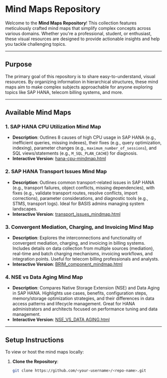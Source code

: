 # Mind Maps Repository

Welcome to the **Mind Maps Repository**! This collection features meticulously crafted mind maps that simplify complex concepts across various domains. Whether you're a professional, student, or enthusiast, these visual resources are designed to provide actionable insights and help you tackle challenging topics.

---

## Purpose

The primary goal of this repository is to share easy-to-understand, visual resources. By organizing information in hierarchical structures, these mind maps aim to make complex subjects approachable for anyone exploring topics like SAP HANA, telecom billing systems, and more.

---

## Available Mind Maps

### 1. **SAP HANA CPU Utilization Mind Map**
- **Description**: Outlines 8 causes of high CPU usage in SAP HANA (e.g., inefficient queries, missing indexes), their fixes (e.g., query optimization, indexing), parameter changes (e.g., `maximum_number_of_sessions`), and SQL views/statements (e.g., `M_SQL_PLAN_CACHE`) for diagnosis.
- **Interactive Version**: [hana-cpu-mindmap.html](https://soumyaranjan12.github.io/MindMaps/hana-cpu-mindmap.html)

### 2. **SAP HANA Transport Issues Mind Map**
- **Description**: Outlines common transport-related issues in SAP HANA (e.g., transport failures, object conflicts, missing dependencies), with fixes (e.g., validate transport routes, resolve conflicts, import corrections), parameter considerations, and diagnostic tools (e.g., STMS, transport logs). Ideal for BASIS admins managing system landscapes.
- **Interactive Version**: [transport_issues_mindmap.html](https://soumyaranjan12.github.io/MindMaps/transport_issues_mindmap.html)

### 3. **Convergent Mediation, Charging, and Invoicing Mind Map**
- **Description**: Explores the interconnections and functionality of convergent mediation, charging, and invoicing in billing systems. Includes details on data collection from multiple sources (mediation), real-time and batch charging mechanisms, invoicing workflows, and integration points. Useful for telecom billing professionals and analysts.
- **Interactive Version**: [BRIM_component_mindmap.html](https://soumyaranjan12.github.io/MindMaps/BRIM_component_mindmap.html)

### 4. **NSE vs Data Aging Mind Map**
- **Description**: Compares Native Storage Extension (NSE) and Data Aging in SAP HANA. Highlights use cases, benefits, configuration steps, memory/storage optimization strategies, and their differences in data access patterns and lifecycle management. Great for HANA administrators and architects focused on performance tuning and data management.
- **Interactive Version**: [NSE_VS_DATA AGING.html](https://soumyaranjan12.github.io/MindMaps/NSE_VS_DATA%20AGING.html)

---

## Setup Instructions

To view or host the mind maps locally:

1. **Clone the Repository**:
   ```bash
   git clone https://github.com/<your-username>/<repo-name>.git
